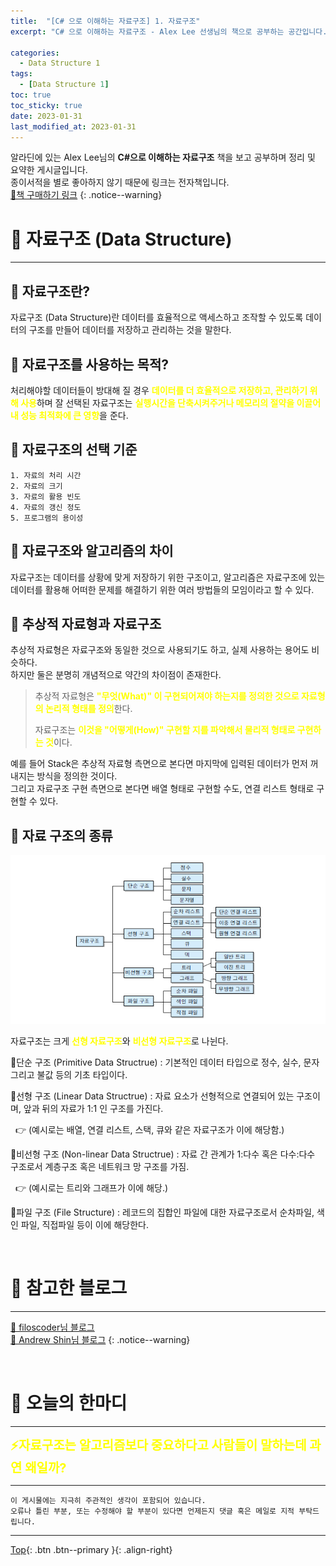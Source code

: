 ```yaml
---
title:  "[C# 으로 이해하는 자료구조] 1. 자료구조"
excerpt: "C# 으로 이해하는 자료구조 - Alex Lee 선생님의 책으로 공부하는 공간입니다."

categories:
  - Data Structure 1
tags:
  - [Data Structure 1]
toc: true
toc_sticky: true
date: 2023-01-31
last_modified_at: 2023-01-31
---
```


알라딘에 있는 Alex Lee님의 **C#으로 이해하는 자료구조** 책을 보고 공부하며 정리 및 요약한 게시글입니다.  
종이서적을 별로 좋아하지 않기 때문에 링크는 전자책입니다.
<br>
[🔔책 구매하기 링크](https://www.aladin.co.kr/shop/wproduct.aspx?ItemId=183854923)
{: .notice--warning}

# 💾 자료구조 (Data Structure)
<hr style="width:100%" />

## 🔖 자료구조란?

  자료구조 (Data Structure)란 데이터를 효율적으로 액세스하고 조작할 수 있도록 데이터의 구조를 만들어 데이터를 저장하고 관리하는 것을 말한다.

## 🔖 자료구조를 사용하는 목적?

  처리해야할 데이터들이 방대해 질 경우 <strong style="color:yellow">데이터를 더 효율적으로 저장하고, 관리하기 위해 사용</strong>하며 잘 선택된 자료구조는 <strong style="color:yellow">실행시간을 단축시켜주거나 메모리의 절약을 이끌어내 성능 최적화에 큰 영향</strong>을 준다.

## 🔖 자료구조의 선택 기준
    1. 자료의 처리 시간
    2. 자료의 크기
    3. 자료의 활용 빈도
    4. 자료의 갱신 정도
    5. 프로그램의 용이성

## 🔖 자료구조와 알고리즘의 차이

  자료구조는 데이터를 상황에 맞게 저장하기 위한 구조이고, 알고리즘은 자료구조에 있는 데이터를 활용해 어떠한 문제를 해결하기 위한 
  여러 방법들의 모임이라고 할 수 있다.

## 🔖 추상적 자료형과 자료구조

  추상적 자료형은 자료구조와 동일한 것으로 사용되기도 하고, 실제 사용하는 용어도 비슷하다.  
  하지만 둘은 분명히 개념적으로 약간의 차이점이 존재한다.

<blockquote>
  <p>추상적 자료형은 <strong style="color:yellow">"무엇(What)" 이 구현되어져야 하는지를 정의한 것으로 자료형의 논리적 형태를 정의</strong>한다.</p>
  <p>자료구조는 <strong style="color:yellow">이것을 "어떻게(How)" 구현할 지를 파악해서 물리적 형태로 구현하는 것</strong>이다.</p>
</blockquote>

  예를 들어 Stack은 추상적 자료형 측면으로 본다면 마지막에 입력된 데이터가 먼저 꺼내지는 방식을 정의한 것이다.  
  그리고 자료구조 구현 측면으로 본다면 배열 형태로 구현할 수도, 연결 리스트 형태로 구현할 수 있다.


## 🔖 자료 구조의 종류

![img01](/assets/images/posts/Data_Structure/Data_Structure_1/2023-01-31-my-data-structure-1-post_1/1.png)

  자료구조는 크게 <strong style="color:yellow">선형 자료구조</strong>와 <strong style="color:yellow">비선형 자료구조</strong>로 나뉜다.

  <p> 📍단순 구조 (Primitive Data Structrue) : 기본적인 데이터 타입으로 정수, 실수, 문자 그리고 불값 등의 기초 타입이다.</p>
  <p> 📍선형 구조 (Linear Data Structrue) : 자료 요소가 선형적으로 연결되어 있는 구조이며, 앞과 뒤의 자료가 1:1 인 구조를 가진다.</p>  
  <p>&nbsp;&nbsp;👉 (예시로는 배열, 연결 리스트, 스택, 큐와 같은 자료구조가 이에 해당함.)</p>
  <p> 📍비선형 구조 (Non-linear Data Structrue) : 자료 간 관계가 1:다수 혹은 다수:다수 구조로서 계층구조 혹은 네트워크 망 구조를 가짐.</p>
  <p>&nbsp;&nbsp;👉 (예시로는 트리와 그래프가 이에 해당.)</p>
  <p> 📍파일 구조 (File Structure) : 레코드의 집합인 파일에 대한 자료구조로서 순차파일, 색인 파일, 직접파일 등이 이에 해당한다.</p>
<br>

# 🔎 참고한 블로그
<hr style="width:100%" />

[🔔 filoscoder님 블로그](https://velog.io/@filoscoder/%EC%9E%90%EB%A3%8C%EA%B5%AC%EC%A1%B0-%EC%A2%85%EB%A5%98%EC%99%80-%EB%B6%84%EB%A5%98)<br>
[🔔 Andrew Shin님 블로그](https://andrew0409.tistory.com/148)
{: .notice--warning}

<br>

# 📢 오늘의 한마디
<hr style="width:100%" />
  
<strong style="color:Yellow; font-size:15pt">⚡자료구조는 알고리즘보다 중요하다고 사람들이 말하는데 과연 왜일까?</strong>


<hr style="width:100%" />

    이 게시물에는 지극히 주관적인 생각이 포함되어 있습니다. 
    오류나 틀린 부분, 또는 수정해야 할 부분이 있다면 언제든지 댓글 혹은 메일로 지적 부탁드립니다.
    
<hr style="width:100%" />

[Top](#){: .btn .btn--primary }{: .align-right}